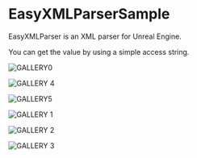 # EasyXMLParserSample

EasyXMLParser is an XML parser for Unreal Engine.

You can get the value by using a simple access string.

![GALLERY0](https://user-images.githubusercontent.com/8191970/57173302-88a9e300-6e68-11e9-8f72-bde016cdc7fc.png)

![GALLERY 4](https://user-images.githubusercontent.com/8191970/57173329-f35b1e80-6e68-11e9-9cd7-a3910fb9159e.png)

![GALLERY5](https://user-images.githubusercontent.com/8191970/57173330-f8b86900-6e68-11e9-9e52-4974c4dd3718.png)

![GALLERY 1](https://user-images.githubusercontent.com/8191970/57173340-29000780-6e69-11e9-8d55-5a473a631732.png)

![GALLERY 2](https://user-images.githubusercontent.com/8191970/57173342-34533300-6e69-11e9-86af-d9bda9dafc5b.png)

![GALLERY 3](https://user-images.githubusercontent.com/8191970/57173344-3cab6e00-6e69-11e9-805c-b55093fd139e.png)

